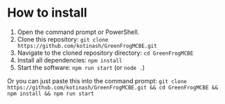 # How to install

1. Open the command prompt or PowerShell.
2. Clone this repository: `git clone https://github.com/kotinash/GreenFrogMCBE.git`
3. Navigate to the cloned repository directory: `cd GreenFrogMCBE`
4. Install all dependencies: `npm install`
5. Start the software: `npm run start` (or `node .`)

Or you can just paste this into the command prompt: `git clone https://github.com/kotinash/GreenFrogMCBE.git && cd GreenFrogMCBE && npm install && npm run start`
